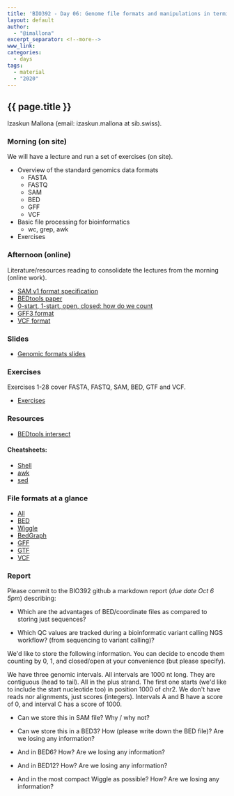 ```yaml
---
title: 'BIO392 - Day 06: Genome file formats and manipulations in terminal'
layout: default
author:
  - "@imallona"
excerpt_separator: <!--more-->
www_link:
categories:
  - days
tags:
  - material
  - "2020"
---
```


## {{ page.title }}

Izaskun Mallona (email: izaskun.mallona at sib.swiss).

### Morning (on site)

We will have a lecture and run a set of exercises (on site).

* Overview of the standard genomics data formats
   - FASTA
   - FASTQ
   - SAM
   - BED
   - GFF
   - VCF
* Basic file processing for bioinformatics
   - wc, grep, awk
* Exercises


### Afternoon (online)

Literature/resources reading to consolidate the lectures from the morning (online work).

* [SAM v1 format specification](https://samtools.github.io/hts-specs/SAMv1.pdf)
* [BEDtools paper](https://www.ncbi.nlm.nih.gov/pmc/articles/PMC2832824/)
* [0-start, 1-start, open, closed: how do we count](http://genome.ucsc.edu/blog/the-ucsc-genome-browser-coordinate-counting-systems/)
* [GFF3 format](https://github.com/The-Sequence-Ontology/Specifications/blob/master/gff3.md)
* [VCF format](https://www.ncbi.nlm.nih.gov/pmc/articles/PMC3137218/)

<!--more-->

### Slides

* [Genomic formats slides](https://github.com/compbiozurich/UZH-BIO392/blob/master/course-material/2020/imallona/2_genomics.pdf)

### Exercises

Exercises 1-28 cover FASTA, FASTQ, SAM, BED, GTF and VCF.

* [Exercises](https://github.com/compbiozurich/UZH-BIO392/blob/master/course-material/2020/imallona/3_exercises.md)

### Resources

* [BEDtools intersect](https://bedtools.readthedocs.io/en/latest/content/tools/intersect.html)

#### Cheatsheets:

* [Shell](https://files.fosswire.com/2007/08/fwunixref.pdf)
* [awk](https://gist.github.com/Rafe/3102414)
* [sed](https://linuxize.com/post/how-to-use-sed-to-find-and-replace-string-in-files/)

### File formats at a glance

* [All](https://genome.ucsc.edu/FAQ/FAQformat.html)
* [BED](https://genome.ucsc.edu/FAQ/FAQformat.html#format1)
* [Wiggle](https://genome.ucsc.edu/goldenPath/help/wiggle.html)
* [BedGraph](https://genome.ucsc.edu/goldenpath/help/bedgraph.html)
* [GFF](https://genome.ucsc.edu/FAQ/FAQformat.html#format3)
* [GTF](https://genome.ucsc.edu/FAQ/FAQformat.html#format4)
* [VCF](https://genome.ucsc.edu/FAQ/FAQformat.html#format10.1)


### Report

Please commit to the BIO392 github a markdown report (*due date Oct 6 5pm*) describing:

- Which are the advantages of BED/coordinate files as compared to storing just sequences?

- Which QC values are tracked during a bioinformatic variant calling NGS workflow? (from sequencing to variant calling)?

We'd like to store the following information. You can decide to encode them counting by 0, 1, and closed/open at your convenience (but please specify).

We have three genomic intervals. All intervals are 1000 nt long. They are contiguous (head to tail). All in the plus strand. The first one starts (we'd like to include the start nucleotide too) in position 1000 of chr2. We don't have reads nor alignments, just scores (integers). Intervals A and B have a score of 0, and interval C has a score of 1000.

- Can we store this in SAM file? Why / why not?

- Can we store this in a BED3? How (please write down the BED file)? Are we losing any information?

- And in BED6? How? Are we losing any information?

- And in BED12? How? Are we losing any information?

- And in the most compact Wiggle as possible? How? Are we losing any information?
